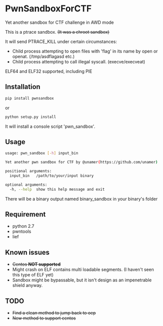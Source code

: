 # PwnSandboxForCTF
Yet another sandbox for CTF challenge in AWD mode

This is a ptrace sandbox. ~~(It was a chroot sandbox)~~

It will send PTRACE_KILL under certain circumstances:

* Child process attempting to open files with 'flag' in its name by open or openat. (/tmp/asdflagasd etc.)
* Child process attempting to call illegal syscall. (execve/execveat)

ELF64 and ELF32 supported, including PIE

## Installation
```bash
pip install pwnsandbox
```
or
```bash
python setup.py install
```
It will install a console script 'pwn_sandbox'.
## Usage

```bash
usage: pwn_sandbox [-h] input_bin

Yet another pwn sandbox for CTF by @unamer(https://github.com/unamer)

positional arguments:
  input_bin   /path/to/your/input binary

optional arguments:
  -h, --help  show this help message and exit
```
There will be a binary output named binary_sandbox in your binary's folder

## Requirement

* python 2.7
* pwntools
* lief

## Known issues

* ~~Centos **NOT supported**~~
* Might crash on ELF contains multi loadable segments. (I haven't seen this type of ELF yet)
* Sandbox might be bypassable, but it isn't design as an impenetrable shield anyway.

## TODO

* ~~Find a clean method to jump back to oep~~
* ~~New method to support centos~~
